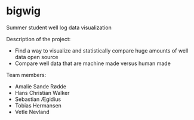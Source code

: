 # bigwig
Summer student well log data visualization

Description of the project:
- Find a way to visualize and statistically compare huge amounts of well data open source
- Compare well data that are machine made versus human made

Team members:
- Amalie Sande Rødde
- Hans Christian Walker
- Sebastian Ægidius
- Tobias Hermansen
- Vetle Nevland

